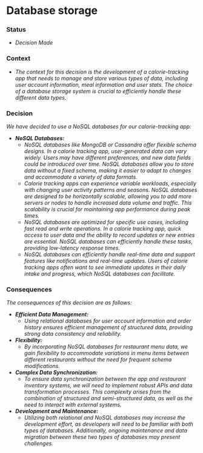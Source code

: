 #  Database storage
### Status
- *Decision Made*
  
### Context
- *The context for this decision is the development of a calorie-tracking app that needs to manage and store various types of data, including user account information, meal information and user stats. The choice of a database storage system is crucial to efficiently handle these different data types.*
  
### Decision
*We have decided to use a NoSQL databases for our calorie-tracking app:*    
- ***NoSQL Databases:***
  - *NoSQL databases like MongoDB or Cassandra offer flexible schema designs. In a calorie tracking app, user-generated data can vary widely. Users may have different preferences, and new data fields could be introduced over time. NoSQL databases allow you to store data without a fixed schema, making it easier to adapt to changes and accommodate a variety of data formats.*
  - *Calorie tracking apps can experience variable workloads, especially with changing user activity patterns and seasons. NoSQL databases are designed to be horizontally scalable, allowing you to add more servers or nodes to handle increased data volume and traffic. This scalability is crucial for maintaining app performance during peak times.*
  - *NoSQL databases are optimized for specific use cases, including fast read and write operations. In a calorie tracking app, quick access to user data and the ability to record updates or new entries are essential. NoSQL databases can efficiently handle these tasks, providing low-latency response times.*
  - *NoSQL databases can efficiently handle real-time data and support features like notifications and real-time updates. Users of calorie tracking apps often want to see immediate updates in their daily intake and progress, which NoSQL databases can facilitate.*
### Consequences
*The consequences of this decision are as follows:*
- ***Efficient Data Management:***
  - *Using relational databases for user account information and order history ensures efficient management of structured data, providing strong data consistency and reliability.*
- ***Flexibility:***
  - *By incorporating NoSQL databases for restaurant menu data, we gain flexibility to accommodate variations in menu items between different restaurants without the need for frequent schema modifications.*
- ***Complex Data Synchronization:***
  - *To ensure data synchronization between the app and restaurant inventory systems, we will need to implement robust APIs and data transformation processes. This complexity arises from the combination of structured and semi-structured data, as well as the need to interact with external systems.*
- ***Development and Maintenance:***
  - *Utilizing both relational and NoSQL databases may increase the development effort, as developers will need to be familiar with both types of databases. Additionally, ongoing maintenance and data migration between these two types of databases may present challenges.*
